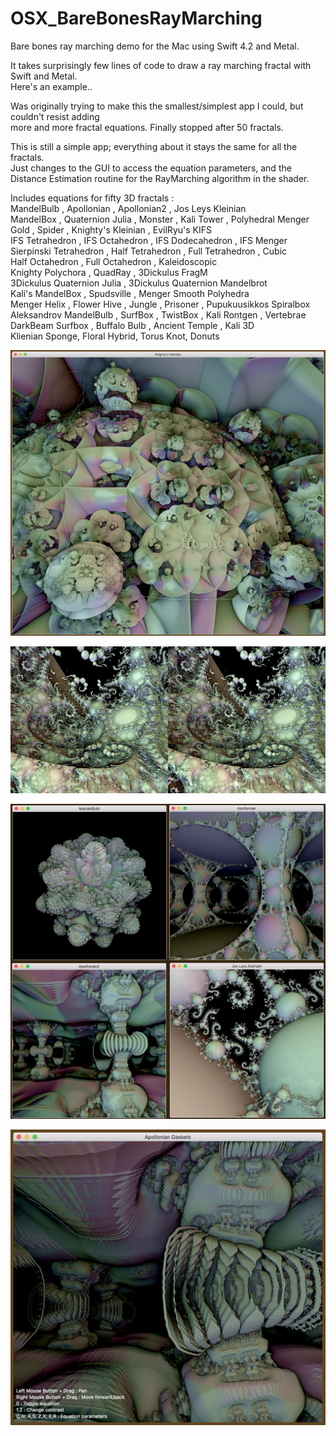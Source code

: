 # OSX_BareBonesRayMarching
Bare bones ray marching demo for the Mac using Swift 4.2 and Metal.

It takes surprisingly few lines of code to draw a ray marching fractal with Swift and Metal. \
Here's an example..

Was originally trying to make this the smallest/simplest app I could, but couldn't resist adding \
more and more fractal equations. Finally stopped after 50 fractals.

This is still a simple app; everything about it stays the same for all the fractals. \
Just changes to the GUI to access the equation parameters, and the \
Distance Estimation routine for the RayMarching algorithm in the shader.

Includes equations for fifty 3D fractals : \
 MandelBulb , Apollonian , Apollonian2 , Jos Leys Kleinian  \
 MandelBox , Quaternion Julia , Monster , Kali Tower , Polyhedral Menger  \
 Gold , Spider , Knighty's Kleinian , EvilRyu's KIFS \
 IFS Tetrahedron , IFS Octahedron , IFS Dodecahedron , IFS Menger  \
 Sierpinski Tetrahedron , Half Tetrahedron , Full Tetrahedron , Cubic  \
 Half Octahedron , Full Octahedron , Kaleidoscopic  \
 Knighty Polychora , QuadRay , 3Dickulus FragM  \
 3Dickulus Quaternion Julia , 3Dickulus Quaternion Mandelbrot  \
 Kali's MandelBox , Spudsville , Menger Smooth Polyhedra  \
 Menger Helix , Flower Hive , Jungle , Prisoner , Pupukuusikkos Spiralbox  \
 Aleksandrov MandelBulb , SurfBox , TwistBox , Kali Rontgen , Vertebrae  \
 DarkBeam Surfbox , Buffalo Bulb , Ancient Temple , Kali 3D  \
 Klienian Sponge, Floral Hybrid, Torus Knot, Donuts 

![Screenshot](screenshot4.png)

![Screenshot](screenshot3.png)

![Screenshot](screenshot2.png)

![Screenshot](screenshot.png)
